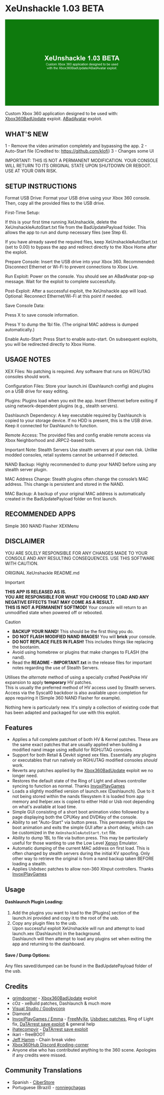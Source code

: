 # XeUnshackle 1.03 BETA
![XeUnshackle_Banner](XeUnshackle.jpg)

Custom Xbox 360 application designed to be used with:
[Xbox360BadUpdate](https://github.com/grimdoomer/Xbox360BadUpdate) exploit.
[ABadAvatar](https://github.com/shutterbug2000/ABadAvatar) exploit.  

## WHAT'S NEW
1 - Remove the video animation completely and bypassing the app.
2 - Auto-Start file (Credited to: https://github.com/klofi)
3 - Changes some UI

IMPORTANT: THIS IS NOT A PERMANENT MODIFICATION. YOUR CONSOLE WILL RETURN TO ITS ORIGINAL STATE UPON SHUTDOWN OR REBOOT. USE AT YOUR OWN RISK.


## SETUP INSTRUCTIONS
Format USB Drive:
Format your USB drive using your Xbox 360 console. Then, copy all the provided files to the USB drive.

First-Time Setup:

If this is your first time running XeUnshackle, delete the XeUnshackleAutoStart.txt file from the BadUpdatePayload folder. This allows the app to run and dump necessary files (see Step 6).

If you have already saved the required files, keep XeUnshackleAutoStart.txt (set to 0.00) to bypass the app and redirect directly to the Xbox Home after the exploit.

Prepare Console:
Insert the USB drive into your Xbox 360.
Recommended: Disconnect Ethernet or Wi-Fi to prevent connections to Xbox Live.

Run Exploit:
Power on the console. You should see an ABadAvatar pop-up message. Wait for the exploit to complete successfully.

Post-Exploit:
After a successful exploit, the XeUnshackle app will load.
Optional: Reconnect Ethernet/Wi-Fi at this point if needed.

Save Console Data:

Press X to save console information.

Press Y to dump the 1bl file.
(The original MAC address is dumped automatically.)

Enable Auto-Start:
Press Start to enable auto-start. On subsequent exploits, you will be redirected directly to Xbox Home.


## USAGE NOTES
XEX Files: No patching is required. Any software that runs on RGH/JTAG consoles should work.

Configuration Files:
Store your launch.ini (Dashlaunch config) and plugins on a USB drive for easy editing.

Plugins:
Plugins load when you exit the app. Insert Ethernet before exiting if using network-dependent plugins (e.g., stealth servers).

Dashlaunch Dependency:
A key executable required by Dashlaunch is copied to your storage device. If no HDD is present, this is the USB drive. Keep it connected for Dashlaunch to function.

Remote Access:
The provided files and config enable remote access via Xbox Neighborhood and JRPC2-based tools.

Important Note: Stealth Servers
Use stealth servers at your own risk. Unlike modded consoles, retail systems cannot be unbanned if detected.

NAND Backup:
Highly recommended to dump your NAND before using any stealth server plugin.

MAC Address Change:
Stealth plugins often change the console’s MAC address. This change is persistent and stored in the NAND.

MAC Backup:
A backup of your original MAC address is automatically created in the BadUpdatePayload folder on first launch.


## RECOMMENDED APPS
Simple 360 NAND Flasher
XEXMenu


## DISCLAIMER
YOU ARE SOLELY RESPONSIBLE FOR ANY CHANGES MADE TO YOUR CONSOLE AND ANY RESULTING CONSEQUENCES. USE THIS SOFTWARE WITH CAUTION.



ORIGINAL XeUnshackle README.md
> [!IMPORTANT]  
> **THIS APP IS RELEASED AS IS.**  
> **YOU ARE RESPONSIBLE FOR WHAT YOU CHOOSE TO LOAD AND ANY NEGATIVE EFFECTS THAT MAY COME AS A RESULT.**  
> **THIS IS NOT A PERMANENT SOFTMOD!** Your console will return to an unmodified state when powered off or rebooted.

> [!CAUTION]
> * **BACKUP YOUR NAND!** This should be the first thing you do.
> * **DO NOT FLASH MODIFIED NAND IMAGES!** You will **brick** your console.
> * **DO NOT REPLACE FILES IN FLASH!** This includes things like replacing the bootanim.
> * Avoid using homebrew or plugins that make changes to FLASH (the nand).
> * Read the **README - IMPORTANT.txt** in the release files for important notes regarding the use of Stealth Servers.

Utilises the _alternate_ method of using a specially crafted PeekPoke HV expansion to apply **temporary** HV patches.  
This is usually the preferred method of HV access used by Stealth servers.  
Access via the Syscall0 backdoor is also available upon completion for apps requiring it (Simple 360 NAND Flasher for example).  

Nothing here is particularly new. It's simply a collection of existing code that has been adapted and packaged for use with this exploit.

## Features
- Applies a full complete patchset of both HV & Kernel patches. These are the same exact patches that are usually applied when building a modified nand image using xeBuild for RGH/JTAG consoles.
- Support for both Retail & Devkit signed xex files. Essentially any plugins or executables that run natively on RGH/JTAG modified consoles _should_ work.
- Reverts any patches applied by the [Xbox360BadUpdate](https://github.com/grimdoomer/Xbox360BadUpdate) exploit we no longer need.
- Restores the default state of the Ring of Light and allows controller syncing to function as normal. Thanks [InvoxiPlayGames](https://github.com/InvoxiPlayGames)
- Loads a slightly modified version of launch.xex (Dashlaunch). Due to it not being stored within the nands filesystem it is loaded from app memory and lhelper.xex is copied to either Hdd or Usb root depending on what's available at load time.
- Simple GUI consisting of a short boot animation video followed by a page displaying both the CPUKey and DVDKey of the console.
- Ability to set "Auto-Start" via button press. This permanently skips the boot animation and exits the simple GUI after a short delay, which can be customized in the `XeUnshackleAutoStart.txt` file.
- Ability to dump 1BL to file via button press. This may be particularly useful for those wanting to use the Low Level [Xenon](https://github.com/xenon-emu/xenon) Emulator.
- Automatic dumping of the current MAC address on first load. This is often changed by stealth servers during the initial KV spoofing. Only other way to retrieve the original is from a nand backup taken BEFORE loading a stealth.
- Applies Usbdsec patches to allow non-360 XInput controllers. Thanks [InvoxiPlayGames](https://github.com/InvoxiPlayGames)

## Usage
#### Dashlaunch Plugin Loading:
1. Add the plugins you want to load to the [Plugins] section of the launch.ini provided and copy it to the root of the usb. 
2. Copy any plugin files to the usb.  
Upon successful exploit XeUnshackle will run and attempt to load launch.xex (Dashlaunch) in the background.  
Dashlaunch will then attempt to load any plugins set when exiting the app and returning to the dashboard.

#### Save / Dump Options:
Any files saved/dumped can be found in the BadUpdatePayload folder of the usb.

## Credits
- [grimdoomer](https://github.com/grimdoomer) - [Xbox360BadUpdate](https://github.com/grimdoomer/Xbox360BadUpdate) exploit
- cOz - xeBuild patches, Dashlaunch & much more
- [Visual Studio / Goobycorp](https://github.com/GoobyCorp)
- Diamond
- [InvoxiPlayGames / Emma](https://github.com/InvoxiPlayGames) - [FreeMyXe](https://github.com/FreeMyXe), [Usbdsec patches](https://github.com/InvoxiPlayGames/UsbdSecPatch), Ring of Light fix, [DaTArrest save exploit](https://github.com/RBEnhanced/DaTArrest) & general help
- [ihatecompvir](https://github.com/ihatecompvir) - [DaTArrest save exploit](https://github.com/RBEnhanced/DaTArrest)
- ikari - freeBOOT
- [Jeff Hamm](https://www.youtube.com/watch?v=PantVXVEVUg) - Chain break video
- [Xbox360Hub Discord #coding-corner](https://xbox360hub.com/)
- Anyone else who has contributed anything to the 360 scene. Apologies if any credits were missed.

## Community Translations
- Spanish - [CiberStore](https://github.com/CiberStore)
- Portuguese (Brazil) - [ronniegchagas](https://github.com/ronniegchagas)
